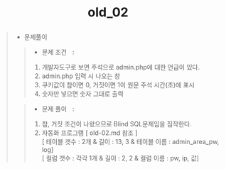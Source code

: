 # <p align="center">old_02</p>
> - 문제풀이
>> - 문제 조건ㅤ:
>> 1. 개발자도구로 보면 주석으로 admin.php에 대한 언급이 있다.
>> 2. admin.php 입력 시 나오는 창
>> 3. 쿠키값이 참이면 0, 거짓이면 1이 원문 주석 시간(초)에 표시
>> 4. 숫자만 넣으면 숫자 그대로 출력
> 
>> - 문제 풀이ㅤ:
>> 1. 참, 거짓 조건이 나왔으므로 Blind SQL문제임을 짐작한다.
>> 2. 자동화 프로그램 [ old-02.md 참조 ]<br/>
>>[ 테이블 갯수 : 2개 & 길이 : 13, 3 & 테이블 이름 : admin_area_pw, log]<br>
>>[ 컬럼 갯수 : 각각 1개 & 길이 : 2, 2 & 컬럼 이름 : pw, ip, 값]<br/>